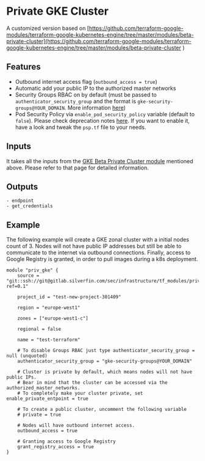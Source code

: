 # Private GKE Cluster
A customized version based on [https://github.com/terraform-google-modules/terraform-google-kubernetes-engine/tree/master/modules/beta-private-cluster](https://github.com/terraform-google-modules/terraform-google-kubernetes-engine/tree/master/modules/beta-private-cluster
)
## Features
- Outbound internet access flag (`outbound_access = true`)
- Automatic add your public IP to the authorized master networks
- Security Groups RBAC on by default (must be passed to `authenticator_security_group` and the format is `gke-security-groups@YOUR_DOMAIN`. More information [here](https://cloud.google.com/kubernetes-engine/docs/how-to/role-based-access-control#groups-setup-gsuite))
- Pod Security Policy via `enable_pod_security_policy` variable (default to `false`). Please check deprecation notes [here](https://kubernetes.io/blog/2021/04/06/podsecuritypolicy-deprecation-past-present-and-future/). If you want to enable it, have a look and tweak the `psp.tf` file to your needs.

## Inputs
It takes all the inputs from the [GKE Beta Private Cluster module](https://github.com/terraform-google-modules/terraform-google-kubernetes-engine/tree/master/modules/beta-private-cluster) mentioned above. Please refer to that page for detailed information.

## Outputs
```
- endpoint
- get_credentials
```

## Example
The following example will create a GKE zonal cluster with a initial nodes count of 3. Nodes will not have public IP addresses but still be able to communicate to the internet via outbound connections. Finally, access to Google Registry is granted, in order to pull images during a k8s deployment.

```
module "priv_gke" {
    source = "git::ssh://git@gitlab.silverfin.com/sec/infrastructure/tf_modules/private_gke.git?ref=0.1"

    project_id = "test-new-project-301409"

    region = "europe-west1"

    zones = ["europe-west1-c"]

    regional = false

    name = "test-terraform"

    # To disable Groups RBAC just type authenticator_security_group = null (unquoted)
    authenticator_security_group = "gke-security-groups@YOUR_DOMAIN"

    # Cluster is private by default, which means nodes will not have public IPs.
    # Bear in mind that the cluster can be accessed via the authorized_master_networks.
    # To completely make your cluster private, set enable_private_entpoint = true

    # To create a public cluster, uncomment the following variable
    # private = true

    # Nodes will have outbound internet access.
    outbound_access = true

    # Granting access to Google Registry
    grant_registry_access = true
}
```